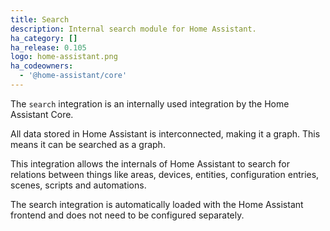 ```yaml
---
title: Search
description: Internal search module for Home Assistant.
ha_category: []
ha_release: 0.105
logo: home-assistant.png
ha_codeowners:
  - '@home-assistant/core'
---
```


The `search` integration is an internally used integration by the
Home Assistant Core.

All data stored in Home Assistant is interconnected, making it a graph.
This means it can be searched as a graph.

This integration allows the internals of Home Assistant to search for
relations between things like areas, devices, entities, configuration entries,
scenes, scripts and automations.

The search integration is automatically loaded with the Home Assistant frontend
and does not need to be configured separately.
